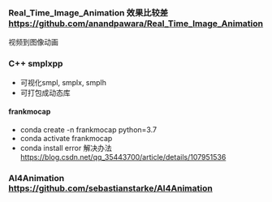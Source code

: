 
### Real_Time_Image_Animation 效果比较差 https://github.com/anandpawara/Real_Time_Image_Animation
视频到图像动画 

### C++ smplxpp
- 可视化smpl, smplx, smplh
- 可打包成动态库

#### frankmocap
- conda create -n frankmocap python=3.7
- conda activate frankmocap
- conda install error 解决办法 https://blog.csdn.net/qq_35443700/article/details/107951536


### AI4Animation https://github.com/sebastianstarke/AI4Animation








